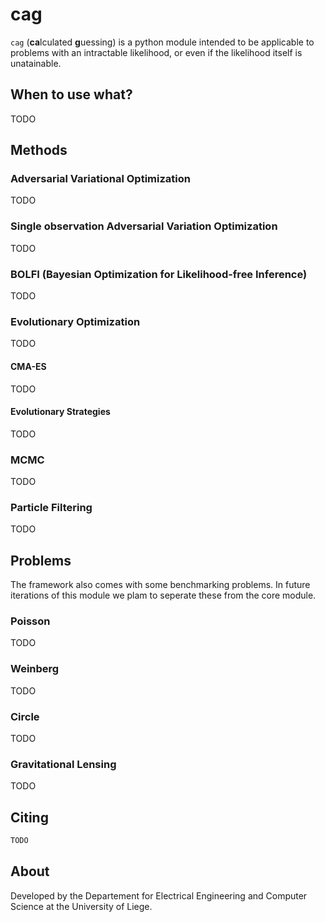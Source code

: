 # cag

`cag` (**ca**lculated **g**uessing) is a python module intended to be applicable to problems with an intractable likelihood, or even if the likelihood itself is unatainable.

## When to use what?

TODO

## Methods

### Adversarial Variational Optimization

TODO

### Single observation Adversarial Variation Optimization

TODO

### BOLFI (Bayesian Optimization for Likelihood-free Inference)

TODO

### Evolutionary Optimization

TODO

#### CMA-ES

TODO

#### Evolutionary Strategies

TODO

### MCMC

TODO

### Particle Filtering

TODO

## Problems

The framework also comes with some benchmarking problems. In future iterations of this module we plam to seperate these from the core module.

### Poisson

TODO

### Weinberg

TODO

### Circle

TODO

### Gravitational Lensing

TODO

## Citing

```tex
TODO
```

## About

Developed by the Departement for Electrical Engineering and Computer Science at the University of Liege.
